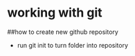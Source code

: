 # working with git

##how to create new github repository
- run git init to turn folder into repository
